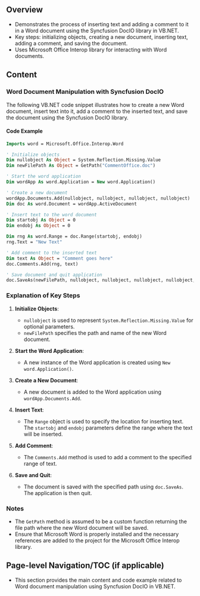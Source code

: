 <!--
source: image
domain: syncfusion-sdk
task: pdf-ocr-to-markdown
language: en (keep original; do not translate)
source_filename: page_370.jpeg
document_name: DocIo
page_number: 370
page_id: DocIo#page_370
product: Syncfusion Winforms
version: 11.4.0.26
timestamp: 2025-08-09T04:51:30Z
fidelity: lossless
-->

## Overview
- Demonstrates the process of inserting text and adding a comment to it in a Word document using the Syncfusion DocIO library in VB.NET.
- Key steps: initializing objects, creating a new document, inserting text, adding a comment, and saving the document.
- Uses Microsoft Office Interop library for interacting with Word documents.

## Content

### Word Document Manipulation with Syncfusion DocIO

The following VB.NET code snippet illustrates how to create a new Word document, insert text into it, add a comment to the inserted text, and save the document using the Syncfusion DocIO library.

#### Code Example

```vb
Imports word = Microsoft.Office.Interop.Word

' Initialize objects
Dim nullobject As Object = System.Reflection.Missing.Value
Dim newFilePath As Object = GetPath("CommentOffice.doc")

' Start the word application
Dim wordApp As word.Application = New word.Application()

' Create a new document
wordApp.Documents.Add(nullobject, nullobject, nullobject, nullobject)
Dim doc As word.Document = wordApp.ActiveDocument

' Insert text to the word document
Dim startobj As Object = 0
Dim endobj As Object = 0

Dim rng As word.Range = doc.Range(startobj, endobj)
rng.Text = "New Text"

' Add comment to the inserted text
Dim text As Object = "Comment goes here"
doc.Comments.Add(rng, text)

' Save document and quit application
doc.SaveAs(newFilePath, nullobject, nullobject, nullobject, nullobject, nullobject, nullobject, nullobject, nullobject, nullobject, nullobject, nullobject, nullobject, nullobject)
```

### Explanation of Key Steps

1. **Initialize Objects**:
   - `nullobject` is used to represent `System.Reflection.Missing.Value` for optional parameters.
   - `newFilePath` specifies the path and name of the new Word document.

2. **Start the Word Application**:
   - A new instance of the Word application is created using `New word.Application()`.

3. **Create a New Document**:
   - A new document is added to the Word application using `wordApp.Documents.Add`.

4. **Insert Text**:
   - The `Range` object is used to specify the location for inserting text. The `startobj` and `endobj` parameters define the range where the text will be inserted.

5. **Add Comment**:
   - The `Comments.Add` method is used to add a comment to the specified range of text.

6. **Save and Quit**:
   - The document is saved with the specified path using `doc.SaveAs`. The application is then quit.

### Notes
- The `GetPath` method is assumed to be a custom function returning the file path where the new Word document will be saved.
- Ensure that Microsoft Word is properly installed and the necessary references are added to the project for the Microsoft Office Interop library.

## Page-level Navigation/TOC (if applicable)
- This section provides the main content and code example related to Word document manipulation using Syncfusion DocIO in VB.NET.

<!-- tags: [Syncfusion, WinForms, DocIO, Word Document, VB.NET] keywords: [Syncfusion DocIO, Word Document, Microsoft Office Interop, VB.NET, Comment, Text Insertion] -->
